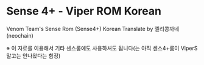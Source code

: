 Sense 4+ - Viper ROM Korean
====================

Venom Team's Sense Rom (Sense4+) Korean Translate by 젤리콩까네(neochain)

※ 이 자료를 이용해서 기타 센스롬에도 사용하셔도 됩니다(는 아직 센스4+롬이 ViperS말고는 안나왔다는 함정)